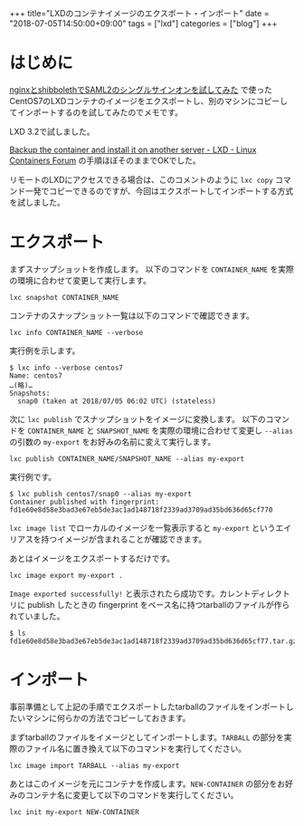 +++
title="LXDのコンテナイメージのエクスポート・インポート"
date = "2018-07-05T14:50:00+09:00"
tags = ["lxd"]
categories = ["blog"]
+++


# はじめに

[nginxとshibbolethでSAML2のシングルサインオンを試してみた](/blog/2018/07/04/saml2-single-sign-on-with-nginx-and-shibboleth/) で使ったCentOS7のLXDコンテナのイメージをエクスポートし、別のマシンにコピーしてインポートするのを試してみたのでメモです。

LXD 3.2で試しました。

[Backup the container and install it on another server - LXD - Linux Containers Forum](https://discuss.linuxcontainers.org/t/backup-the-container-and-install-it-on-another-server/463/2) の手順ほぼそのままでOKでした。

リモートのLXDにアクセスできる場合は、このコメントのように `lxc copy` コマンド一発でコピーできるのですが、今回はエクスポートしてインポートする方式を試しました。


# エクスポート

まずスナップショットを作成します。 以下のコマンドを `CONTAINER_NAME` を実際の環境に合わせて変更して実行します。

```console
lxc snapshot CONTAINER_NAME
```

コンテナのスナップショット一覧は以下のコマンドで確認できます。

```console
lxc info CONTAINER_NAME --verbose
```

実行例を示します。

```console
$ lxc info --verbose centos7
Name: centos7
…(略)…
Snapshots:
  snap0 (taken at 2018/07/05 06:02 UTC) (stateless)
```

次に `lxc publish` でスナップショットをイメージに変換します。
以下のコマンドを `CONTAINER_NAME` と `SNAPSHOT_NAME` を実際の環境に合わせて変更し `--alias` の引数の `my-export` をお好みの名前に変えて実行します。

```console
lxc publish CONTAINER_NAME/SNAPSHOT_NAME --alias my-export
```

実行例です。

```console
$ lxc publish centos7/snap0 --alias my-export
Container published with fingerprint: fd1e60e8d58e3bad3e67eb5de3ac1ad148718f2339ad3709ad35bd636d65cf770
```

`lxc image list` でローカルのイメージを一覧表示すると `my-export` というエイリアスを持つイメージが含まれることが確認できます。

あとはイメージをエクスポートするだけです。

```console
lxc image export my-export .
```

`Image exported successfully!` と表示されたら成功です。カレントディレクトリに publish したときの fingerprint をベース名に持つtarballのファイルが作られていました。

```console
$ ls
fd1e60e8d58e3bad3e67eb5de3ac1ad148718f2339ad3709ad35bd636d65cf77.tar.gz
```

# インポート

事前準備として上記の手順でエクスポートしたtarballのファイルをインポートしたいマシンに何らかの方法でコピーしておきます。

まずtarballのファイルをイメージとしてインポートします。`TARBALL` の部分を実際のファイル名に置き換えて以下のコマンドを実行してください。

```console
lxc image import TARBALL --alias my-export
```

あとはこのイメージを元にコンテナを作成します。`NEW-CONTAINER` の部分をお好みのコンテナ名に変更して以下のコマンドを実行してください。

```console
lxc init my-export NEW-CONTAINER

